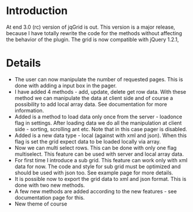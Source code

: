 # Introduction #

At end 3.0 (rc) version of jqGrid is out. This version is a major release, because I have totally rewrite the code for the methods without affecting the behavior of the plugin.
The grid is now compatible with jQuery 1.2.1,

# Details #

  * The user can now manipulate the number of requested pages. This is done with adding a input box in the pager.
  * I have added 4 methods - add, update, delete get row data. With these method we can manipulate the data at client side and of course a possibility to add local array data. See documentation for more information.
  * Added is a method to load data only once from the server - loadonce flag in settings. After loading data we do all the manipulation at client side - sorting, scrolling ant etc. Note that in this case pager is disabled.
  * Added is a new data type - local (against with xml and json). When this flag is set the grid expect data to be loaded locally via array.
  * Now we can multi select rows. This can be done with only one flag multiselect. This feature can be used with server and local array data.
  * For first time I introduce a sub grid. This feature can work only with xml data for now. The code and style for sub grid must be optimized and should be used with json too. See example page for more details.
  * It is possible now to export the grid data to xml and json format. This is done with two new methods.
  * A few new methods are added according to the new features - see documentation page for this.
  * New theme of course